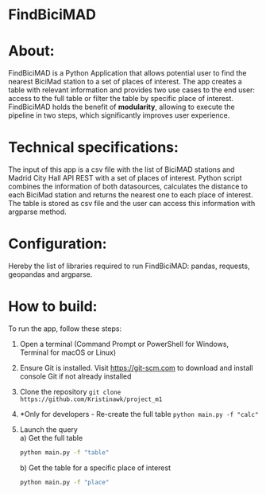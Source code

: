 # FindBiciMAD

# About:
FindBiciMAD is a Python Application that allows potential user to find the nearest BiciMad station to a set of places of interest. The app creates a table with relevant information and provides two use cases to the end user: access to the full table or filter the table by specific place of interest.
FindBiciMAD holds the benefit of **modularity**, allowing to execute the pipeline in two steps, which significantly improves user experience.

# Technical specifications:
The input of this app is a csv file with the list of BiciMAD stations and Madrid City Hall API REST with a set of places of interest. Python script combines the information of both datasources, calculates the distance to each BiciMad station and returns the nearest one to each place of interest. The table is stored as csv file and the user can access this information with argparse method.

# Configuration:
Hereby the list of libraries required to run FindBiciMAD: pandas, requests, geopandas and argparse.

# How to build:
To run the app, follow these steps:

1. Open a terminal (Command Prompt or PowerShell for Windows, Terminal for macOS or Linux)

2. Ensure Git is installed. Visit https://git-scm.com to download and install console Git if not already installed

3. Clone the repository `git clone https://github.com/Kristinawk/project_m1`  

4. *Only for developers - Re-create the full table `python main.py -f "calc"`

5. Launch the query  
   a) Get the full table  
      ```bash
      python main.py -f "table"
      ```  
   b) Get the table for a specific place of interest  
      ```bash
      python main.py -f "place"
      ```